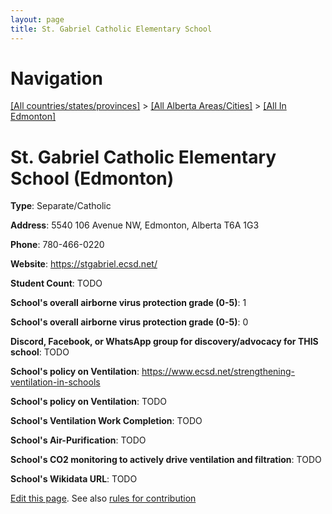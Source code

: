 ```yaml
---
layout: page
title: St. Gabriel Catholic Elementary School
---
```

# Navigation

[[All countries/states/provinces]](../../..) > [[All Alberta Areas/Cities]](../..) > [[All In Edmonton]](..)

# St. Gabriel Catholic Elementary School (Edmonton)

**Type**: Separate/Catholic

**Address**: 5540 106 Avenue NW, Edmonton, Alberta T6A 1G3

**Phone**: 780-466-0220

**Website**: <https://stgabriel.ecsd.net/>

**Student Count**: TODO

**School's overall airborne virus protection grade (0-5)**: 1

**School's overall airborne virus protection grade (0-5)**: 0

**Discord, Facebook, or WhatsApp group for discovery/advocacy for THIS school**: TODO

**School's policy on Ventilation**: <https://www.ecsd.net/strengthening-ventilation-in-schools>

**School's policy on Ventilation**: TODO

**School's Ventilation Work Completion**: TODO

**School's Air-Purification**: TODO

**School's CO2 monitoring to actively drive ventilation and filtration**: TODO

**School's Wikidata URL**: TODO


[Edit this page](https://github.com/ventilate-schools/AB/edit/main/./Edmonton/St._Gabriel_Catholic_Elementary_School.md). See also [rules for contribution](../../../contribution-rules/)